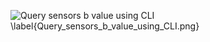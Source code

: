 ![Query sensors b value using CLI \label{Query_sensors_b_value_using_CLI.png}](./generated_images/border_Query_sensors_b_value_using_CLI.png)


